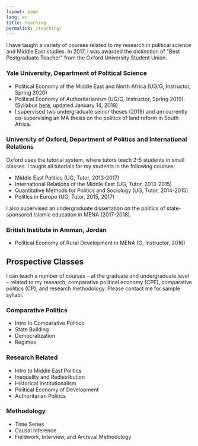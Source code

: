 ```yaml
---
layout: page
lang: en
title: Teaching
permalink: /teaching/
---
```

I have taught a variety of courses related to my research in political science and Middle East studies. In 2017, I was awarded the distinction of "Best Postgraduate Teacher" from the Oxford University Student Union.

### Yale University, Department of Political Science
- Political Economy of the Middle East and North Africa (UG/G, Instructor, Spring 2020)
- Political Economy of Authoritarianism (UG/G, Instructor, Spring 2019).  (Syllabus [here](/assets/PolEcon_Authoritarianism.pdf), updated January 14, 2019)
- I supervised two undergraduate senior theses (2019) and am currently co-supervising an MA thesis on the politics of land reform in South Africa. 

### University of Oxford, Department of Politics and International Relations
Oxford uses the tutorial system, where tutors teach 2-5 students in small classes. I taught all tutorials for my students in the following courses:
- Middle East Politics (UG, Tutor, 2013-2017) 
- International Relations of the Middle East (UG, Tutor, 2013-2015)
- Quantitative Methods for Politics and Sociology (UG, Tutor, 2014-2015)
- Politics in Europe  (UG, Tutor, 2015, 2017)

I also supervised an undergraduate dissertation on the politics of state-sponsored Islamic education in MENA (2017-2018).

### British Institute in Amman, Jordan
- Political Economy of Rural Development in MENA (G, Instructor, 2016)

## Prospective Classes
I can teach a number of courses – at the graduate and undergraduate level – related to my research, comparative political economy (CPE), comparative politics (CP), and research methodology. Please contact me for sample syllabi.

### Comparative Politics
- Intro to Comparative Politics
- State Building
- Democratization
- Regimes

### Research Related
- Intro to Middle East Politics 
- Inequality and Redistribution
- Historical Institutionalism
- Political Economy of Development
- Authoritarian Politics

### Methodology
- Time Series
- Causal Inference
- Fieldwork, Interview, and Archival Methodology
